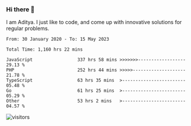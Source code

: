 ### Hi there 👋

I am Aditya. I just like to code, and come up with innovative solutions for regular problems.

<!--START_SECTION:waka-->

```text
From: 30 January 2020 - To: 15 May 2023

Total Time: 1,160 hrs 22 mins

JavaScript                 337 hrs 58 mins >>>>>>>------------------   29.13 %
PHP                        252 hrs 44 mins >>>>>--------------------   21.78 %
TypeScript                 63 hrs 35 mins  >------------------------   05.48 %
Go                         61 hrs 25 mins  >------------------------   05.29 %
Other                      53 hrs 2 mins   >------------------------   04.57 %
```

<!--END_SECTION:waka-->

![visitors](https://visitor-badge.glitch.me/badge?page_id=BrainBuzzer.visitor-badge&left_color=green&right_color=red)
